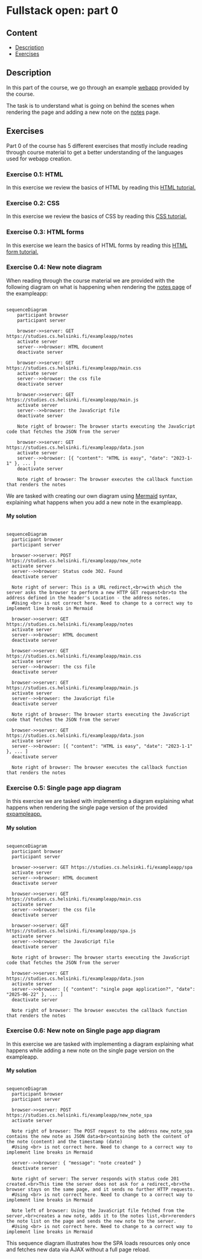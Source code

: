 # Fullstack open: part 0

## Content

- [Description](#description)
- [Exercises](#exercises)

## Description

In this part of the course, we go through an example [webapp](https://studies.cs.helsinki.fi/exampleapp) provided by the course.

The task is to understand what is going on behind the scenes when rendering the page and adding a new note on the [notes](https://studies.cs.helsinki.fi/exampleapp/notes) page.

## Exercises

Part 0 of the course has 5 different exercises that mostly include reading through course material to get a better understanding of the languages used for webapp creation.

### Exercise 0.1: HTML

In this exercise we review the basics of HTML by reading this [HTML tutorial.](https://developer.mozilla.org/en-US/docs/Learn_web_development/Getting_started/Your_first_website/Creating_the_content)

### Exercise 0.2: CSS

In this exercise we review the basics of CSS by reading this [CSS tutorial.](https://developer.mozilla.org/en-US/docs/Learn_web_development/Getting_started/Your_first_website/Styling_the_content)

### Exercise 0.3: HTML forms

In this exercise we learn the basics of HTML forms by reading this [HTML form tutorial.](https://developer.mozilla.org/en-US/docs/Learn_web_development/Extensions/Forms/Your_first_form)

### Exercise 0.4: New note diagram

When reading through the course material we are provided with the following diagram on what is happening when rendering the [notes page](https://studies.cs.helsinki.fi/exampleapp/notes) of the exampleapp:

```mermaid

sequenceDiagram
    participant browser
    participant server

    browser->>server: GET https://studies.cs.helsinki.fi/exampleapp/notes
    activate server
    server-->>browser: HTML document
    deactivate server

    browser->>server: GET https://studies.cs.helsinki.fi/exampleapp/main.css
    activate server
    server-->>browser: the css file
    deactivate server

    browser->>server: GET https://studies.cs.helsinki.fi/exampleapp/main.js
    activate server
    server-->>browser: the JavaScript file
    deactivate server

    Note right of browser: The browser starts executing the JavaScript code that fetches the JSON from the server

    browser->>server: GET https://studies.cs.helsinki.fi/exampleapp/data.json
    activate server
    server-->>browser: [{ "content": "HTML is easy", "date": "2023-1-1" }, ... ]
    deactivate server

    Note right of browser: The browser executes the callback function that renders the notes

```

We are tasked with creating our own diagram using [Mermaid](https://github.com/mermaid-js/mermaid#sequence-diagram-docs---live-editor) syntax, explaining what happens when you add a new note in the exampleapp.

#### My solution

```mermaid

sequenceDiagram
  participant browser
  participant server

  browser->>server: POST https://studies.cs.helsinki.fi/exampleapp/new_note
  activate server
  server-->>browser: Status code 302. Found
  deactivate server

  Note right of server: This is a URL redirect,<br>with which the server asks the browser to perform a new HTTP GET request<br>to the address defined in the header's Location - the address notes.
  #Using <br> is not correct here. Need to change to a correct way to implement line breaks in Mermaid

  browser->>server: GET https://studies.cs.helsinki.fi/exampleapp/notes
  activate server
  server-->>browser: HTML document
  deactivate server

  browser->>server: GET https://studies.cs.helsinki.fi/exampleapp/main.css
  activate server
  server-->>browser: the css file
  deactivate server

  browser->>server: GET https://studies.cs.helsinki.fi/exampleapp/main.js
  activate server
  server-->>browser: the JavaScript file
  deactivate server

  Note right of browser: The browser starts executing the JavaScript code that fetches the JSON from the server

  browser->>server: GET https://studies.cs.helsinki.fi/exampleapp/data.json
  activate server
  server-->>browser: [{ "content": "HTML is easy", "date": "2023-1-1" }, ... ]
  deactivate server

  Note right of browser: The browser executes the callback function that renders the notes

```

### Exercise 0.5: Single page app diagram

In this exercise we are tasked with implementing a diagram explaining what happens when rendering the single page version of the provided [expampleapp.](https://studies.cs.helsinki.fi/exampleapp/spa)

#### My solution

```mermaid

sequenceDiagram
  participant browser
  participant server

  browser->>server: GET https://studies.cs.helsinki.fi/exampleapp/spa
  activate server
  server-->>browser: HTML document
  deactivate server

  browser->>server: GET https://studies.cs.helsinki.fi/exampleapp/main.css
  activate server
  server-->>browser: the css file
  deactivate server

  browser->>server: GET https://studies.cs.helsinki.fi/exampleapp/spa.js
  activate server
  server-->>browser: the JavaScript file
  deactivate server

  Note right of browser: The browser starts executing the JavaScript code that fetches the JSON from the server

  browser->>server: GET https://studies.cs.helsinki.fi/exampleapp/data.json
  activate server
  server-->>browser: [{ "content": "single page application?", "date": "2025-06-22" }, ... ]
  deactivate server

  Note right of browser: The browser executes the callback function that renders the notes
```

### Exercise 0.6: New note on Single page app diagram

In this exercise we are tasked with implementing a diagram explaining what happens while adding a new note on the single page version on the exampleapp.

#### My solution

```mermaid

sequenceDiagram
  participant browser
  participant server

  browser->>server: POST https://studies.cs.helsinki.fi/exampleapp/new_note_spa
  activate server

  Note right of browser: The POST request to the address new_note_spa contains the new note as JSON data<br>containing both the content of the note (content) and the timestamp (date)
  #Using <br> is not correct here. Need to change to a correct way to implement line breaks in Mermaid

  server-->>browser: { "message": "note created" }
  deactivate server

  Note right of server: The server responds with status code 201 created.<br>This time the server does not ask for a redirect,<br>the browser stays on the same page, and it sends no further HTTP requests.
  #Using <br> is not correct here. Need to change to a correct way to implement line breaks in Mermaid

  Note left of browser: Using the JavaScript file fetched from the server,<br>creates a new note, adds it to the notes list,<br>rerenders the note list on the page and sends the new note to the server.
  #Using <br> is not correct here. Need to change to a correct way to implement line breaks in Mermaid
```
This sequence diagram illustrates how the SPA loads resources only once and fetches new data via AJAX without a full page reload.
